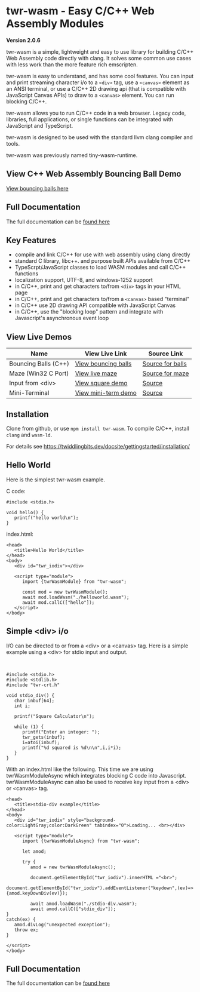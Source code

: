 # twr-wasm - Easy C/C++ Web Assembly Modules
**Version 2.0.6**

twr-wasm is a simple, lightweight and easy to use library for building C/C++ Web Assembly code directly with clang. It solves some common use cases with less work than the more feature rich emscripten. 

twr-wasm is easy to understand, and has some cool features. You can input and print streaming character i/o to a `<div>` tag, use a `<canvas>` element as an ANSI terminal, or use a C/C++ 2D drawing api (that is compatible with JavaScript Canvas APIs) to draw to a `<canvas>` element. You can run blocking C/C++.

twr-wasm allows you to run C/C++ code in a web browser. Legacy code, libraries, full applications, or single functions can be integrated with JavaScript and TypeScript.

twr-wasm is designed to be used with the standard llvm clang compiler and tools.

twr-wasm was previously named tiny-wasm-runtime.

## View C++ Web Assembly Bouncing Ball Demo
[View bouncing balls here](https://twiddlingbits.dev/examples/dist/balls/index.html)

## Full Documentation
The full documentation can be [found here](https://twiddlingbits.dev/docsite/)

## Key Features
   - compile and link C/C++ for use with web assembly using clang directly
   - standard C library, libc++. and purpose built APIs available from C/C++
   - TypeScrpt/JavaScript classes to load WASM modules and call C/C++ functions
   - localization support, UTF-8, and windows-1252 support
   - in C/C++, print and get characters to/from `<div>` tags in your HTML page
   - in C/C++, print and get characters to/from a `<canvas>` based "terminal"
   - in C/C++ use 2D drawing API compatible with JavaScript Canvas
   - in C/C++, use the "blocking loop" pattern and integrate with Javascript's asynchronous event loop

## View Live Demos

| Name | View Live Link | Source Link |
| ---- | -------------- | ----------- |
| Bouncing Balls (C++) | [View bouncing balls](https://twiddlingbits.dev/examples/dist/balls/index.html) | [Source for balls](https://github.com/twiddlingbits/twr-wasm/tree/main/examples/balls) |
| Maze (Win32 C Port) | [View live maze](https://twiddlingbits.dev/examples/dist/maze/index.html) | [Source for maze](https://github.com/twiddlingbits/twr-wasm/tree/main/examples/maze) |
| Input from \<div> | [View square demo](https://twiddlingbits.dev/examples/dist/stdio-div/index.html) | [Source](https://github.com/twiddlingbits/twr-wasm/tree/main/examples/stdio-div) |
|Mini-Terminal|[View mini-term demo](https://twiddlingbits.dev/examples/dist/stdio-canvas/index.html)|[Source](https://github.com/twiddlingbits/twr-wasm/tree/main/examples/stdio-canvas)|

## Installation
Clone from github, or use `npm install twr-wasm`.  To compile C/C++, install `clang` and `wasm-ld`.

For details see https://twiddlingbits.dev/docsite/gettingstarted/installation/

## Hello World
Here is the simplest twr-wasm example.

C code:

~~~
#include <stdio.h>

void hello() {
   printf("hello world\n");
}
~~~

index.html:
~~~
<head>
   <title>Hello World</title>
</head>
<body>
   <div id="twr_iodiv"></div>

   <script type="module">
      import {twrWasmModule} from "twr-wasm";
      
      const mod = new twrWasmModule();
      await mod.loadWasm("./helloworld.wasm");
      await mod.callC(["hello"]);
   </script>
</body>
~~~



## Simple \<div> i/o
I/O can be directed to or from a \<div> or a \<canvas> tag.  Here is a simple example using a \<div> for stdio input and output.

 <br>

~~~
#include <stdio.h>
#include <stdlib.h>
#include "twr-crt.h"

void stdio_div() {
   char inbuf[64];
   int i;

   printf("Square Calculator\n");

   while (1) {
      printf("Enter an integer: ");
      twr_gets(inbuf);
      i=atoi(inbuf);
      printf("%d squared is %d\n\n",i,i*i);
   }
}
~~~

With an index.html like the following.  This time we are using twrWasmModuleAsync which integrates blocking C code into Javascript.  twrWasmModuleAsync can also be used to receive key input from a \<div> or \<canvas> tag. 

~~~
<head>
   <title>stdio-div example</title>
</head>
<body>
   <div id="twr_iodiv" style="background-color:LightGray;color:DarkGreen" tabindex="0">Loading... <br></div>

   <script type="module">
      import {twrWasmModuleAsync} from "twr-wasm";

      let amod;

      try {
         amod = new twrWasmModuleAsync();

         document.getElementById("twr_iodiv").innerHTML ="<br>";
         document.getElementById("twr_iodiv").addEventListener("keydown",(ev)=>{amod.keyDownDiv(ev)});

         await amod.loadWasm("./stdio-div.wasm");
         await amod.callC(["stdio_div"]);
}
catch(ex) {
   amod.divLog("unexpected exception");
   throw ex;
}

</script>
</body>
~~~

## Full Documentation
The full documentation can be [found here](https://twiddlingbits.dev/)
